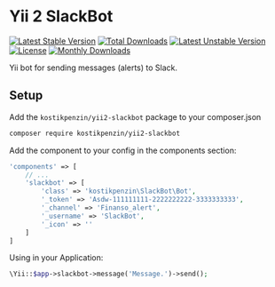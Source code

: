 # Yii 2 SlackBot

[![Latest Stable Version](https://poser.pugx.org/kostikpenzin/yii2-slackbot/v/stable)](https://packagist.org/packages/kostikpenzin/yii2-slackbot)
[![Total Downloads](https://poser.pugx.org/kostikpenzin/yii2-slackbot/downloads)](https://packagist.org/packages/kostikpenzin/yii2-slackbot)
[![Latest Unstable Version](https://poser.pugx.org/kostikpenzin/yii2-slackbot/v/unstable)](https://packagist.org/packages/kostikpenzin/yii2-slackbot)
[![License](https://poser.pugx.org/kostikpenzin/yii2-slackbot/license)](https://packagist.org/packages/kostikpenzin/yii2-slackbot)
[![Monthly Downloads](https://poser.pugx.org/kostikpenzin/yii2-slackbot/d/monthly)](https://packagist.org/packages/kostikpenzin/yii2-slackbot)

Yii bot for sending messages (alerts) to Slack.

## Setup

Add the `kostikpenzin/yii2-slackbot` package to your composer.json

```sh
composer require kostikpenzin/yii2-slackbot
```

Add the component to your config in the components section:

```php
'components' => [
    // ...
    'slackbot' => [
        'class' => 'kostikpenzin\SlackBot\Bot',
        '_token' => 'Asdw-111111111-2222222222-3333333333',
        '_channel' => 'Finanso_alert',
        '_username' => 'SlackBot',
        '_icon' => ''
    ]
]
```

Using in your Application:

```php
\Yii::$app->slackbot->message('Message.')->send();
```
